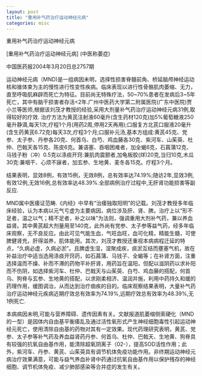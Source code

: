 ```yaml
---
layout: post
title: "重用补气药治疗运动神经元病"
categories: misc
---
```


重用补气药治疗运动神经元病


[重用补气药治疗运动神经元病] (中医称萎症)

中国医药报2004年3月20日总2757期

运动神经元病（MND)是一组病因未明，选择性损害脊髓前角、桥延脑颅神经运动核和锥体束为主的慢性进行性变性疾病。临床表现以进行性骨骼肌肉萎缩、无力，直至呼吸肌麻辟而死亡为特征。目前尚无特殊疗法，50~70%患者在发病后3~5年死亡，其中有脑干损害者存活<2年.广州中医药大学第二附属医院(广东中医院)贾小兰等医师,根据该刘茂才教授的经验,采用大剂量补气药治疗运动神经元病31例,取得较好的疗效. 治疗方法为黄芪注射液60毫升(含生药材120克)加5%葡萄糖液250毫升静滴,每天1次,疗程1个月(用药2周,停用2天再用);口服复方北芪口服液20毫升(含生药黄芪6.72克)每天3次,疗程3个月;口服补元汤,基本方组成:黄芪45克、党参、太子参、丹参各20克、何首乌、白芍、鸡血藤各30克、紫河车、山茱萸、杜仲、巴戟天各15克、陈皮6克。兼语塞、吞咽困难者，加全蝎6克，石菖蒲12克、马钱子粉（冲）0.5克以涤痰开窍:兼肌肉震颤者,加龟板胶(烊)20克,当归10克,木瓜30克:兼咽干、心烦不寐者，加玄参、生地黄、麦冬各15克。疗程3个月。

结果表明，显效8例，有效15例，无效8例，总有效率达74.19%;随访2年,显效3例,有效12例,无效16例,总有效率达48.39%.全部病例治疗过程中,无肝肾功能损害等副反应.

MND属中医痿证范畴.《内经》中早有“治痿独取阳明”的记载。刘茂才教授多年临床经验，认为本病以元气亏虚为主要病因，病位涉及肝、肾、脾。治疗上以“形不足者，温之以气；精不足者，补之以味”为法则，强调重用大剂补气药，兼以养血益肾。其中黄芪超大剂量用至140克，此外尚有党参、太子参等益气药，经多年临床观察，无不良反应。由此可见气能生血，气旺血旺，血可化精，精能生髓，可使脾健肾充，肝得滋养，肌体能用。其次，刘茂才教授还重视本病病程迁延的特点，“久病必虚，久病必淤”。且脾虚生湿，湿聚成疾，痰淤互结而壅塞气机，故在补益治疗中适当选用涤痰开窍药，如石菖蒲、马钱子、全蝎等；在补肾方面，注重选择温而不燥、补而不滞的药物平补肝肾，用药旨在温阳，但配以滋阴药以求补阳而不伤阴，如选择紫河车、杜仲、巴戟天与山茱萸、白芍、鸡血藤的搭配，何首乌、狗脊与玄参、生地黄的搭配，以求刚柔相济、温润并施，利用中药持久和缓的药理作用，缓图调治，从而达到治疗痼疾的目的。临床观察结果表明，大量补气药治疗运动神经元疾病近期疗效总有效率为74.19%,远期疗效总有效率为48.39%,无1例死亡.

本病病因未明,可能与营养障碍、遗传因素有关。文献报道肌萎缩侧索硬化（MND的一型）是因体内自由基平衡痿乱及通过活性氧形式产生神经细胞毒性引起运动神经元死亡，使用清除自由基的药物对其有一定效果。现代药理研究表明，黄芪、党参、太子参等补气药及养血益肾药丹参、何首乌、杜仲、巴戟天、生地黄、狗脊具有较强的抗氧自由基作用，能清除超氧阴离子（02-），提高SOD活性作用；此外，紫河车、丹参、黄芪、山茱萸具有调节机体免疫功能作用。非终期运动神经元病治疗效果满意，可能与益气养血补肾中药通过抗氧自由基作用以保护残存的神经细胞、调节机体免疫、减少肺部感染等合并症的发生有关。
